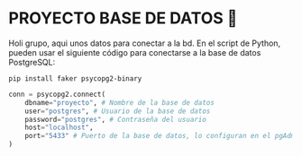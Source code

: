 # PROYECTO BASE DE DATOS 💯

Holi grupo, aqui unos datos para conectar a la bd. En el script de Python, pueden usar el siguiente código para conectarse a la base de datos PostgreSQL:

```
pip install faker psycopg2-binary
```

```python
conn = psycopg2.connect(
    dbname="proyecto", # Nombre de la base de datos
    user="postgres", # Usuario de la base de datos
    password="postgres", # Contraseña del usuario
    host="localhost", 
    port="5433" # Puerto de la base de datos, lo configuran en el pgAdmin
)
```

